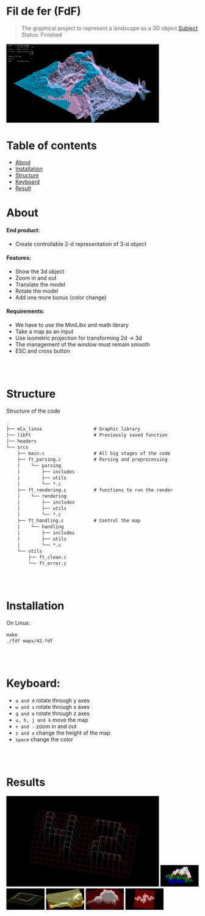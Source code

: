 # Fil de fer (FdF)
> The graphical project to represent a landscape as a 3D object [Subject](en.subject.pdf) \
> Status: Finished

<img src="./images/fdf_example1.png" alt="Alt text" title="Final product" style="display: inline-block; margin: 0 auto; max-width: 400px">

Table of contents
=================

<!--ts-->
   * [About](#About)
   * [Installation](#Installation)
   * [Structure](#Structure)
   * [Keyboard](#Keyboard)
   * [Result](#Results)

<!--te-->

About
=====

#### End product:
- Create controllable 2-d representation of 3-d object
#### Features:
- Show the 3d object
- Zoom in and out
- Translate the model
- Rotate the model
- Add one more bonus (color change)
#### Requirements:
- We have to use the MiniLibx and math library
- Take a map as an input
- Use isometric projection for transforming 2d → 3d
- The management of the window must remain smooth
- ESC and cross button

<br> </br>

Structure
=====================
Structure of the code

    .
    ├── mlx_linux					# Graphic library
    |── libft						# Previously saved function
    |── headers
    └── srcs
        ├── main.c					# All big stages of the code  
        ├── ft_parsing.c			# Parsing and preprocessing
        |    └── parsing
        |        ├── includes
        |        ├── utils
        |        └── *.c
        ├── ft_rendering.c			# functions to run the render
        |    └── rendering
        |        ├── includes
        |        ├── utils
        |        └── *.c
        ├── ft_handling.c			# Control the map
        |    └── handling
        |        ├── includes
        |        ├── utils
        |        └── *.c
		└── utils
			├── ft_clean.c			
			└── ft_error.c

<br> </br>

Installation
============

On Linux:
```
make
./fdf maps/42.fdf
```

<br> </br>

Keyboard:
=========

- `a and d` rotate through y axes
- `w and s` rotate through x axes
- `q and e` rotate through z axes
- `u, h, j and k` move the map
- `+ and -` zoom in and out
- `z and x` change the height of the map
- `space` change the color

<br> </br>

Results
=======

<img src="./images/ezgif.com-video-to-gif.gif" alt="Alt text" title="Final product" style="display: inline-block; margin: 0 auto; max-width: 400px">

<img src="./images/Screenshot from 2023-03-20 20-38-01.png" alt="Alt text" title="Final product" style="display: inline-block; margin: 0 auto; max-width: 100px"> 
<img src="./images/Screenshot from 2023-03-20 21-01-24.png" alt="Alt text" title="Final product" style="display: inline-block; margin: 0 auto; max-width: 100px">
<img src="./images/Screenshot from 2023-03-20 20-58-19.png" alt="Alt text" title="Final product" style="display: inline-block; margin: 0 auto; max-width: 100px">
<img src="./images/Screenshot from 2023-03-20 20-59-19.png" alt="Alt text" title="Final product" style="display: inline-block; margin: 0 auto; max-width: 100px">
<img src="./images/Screenshot from 2023-03-20 20-59-50.png" alt="Alt text" title="Final product" style="display: inline-block; margin: 0 auto; max-width: 100px">

<br> </br>



